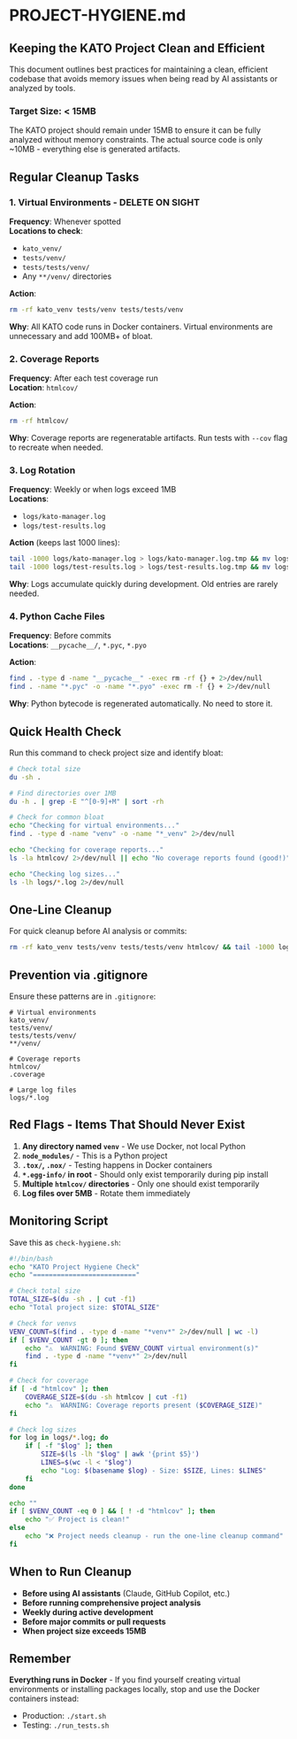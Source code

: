 # PROJECT-HYGIENE.md

## Keeping the KATO Project Clean and Efficient

This document outlines best practices for maintaining a clean, efficient codebase that avoids memory issues when being read by AI assistants or analyzed by tools.

### Target Size: < 15MB

The KATO project should remain under 15MB to ensure it can be fully analyzed without memory constraints. The actual source code is only ~10MB - everything else is generated artifacts.

## Regular Cleanup Tasks

### 1. Virtual Environments - DELETE ON SIGHT
**Frequency**: Whenever spotted  
**Locations to check**:
- `kato_venv/`
- `tests/venv/`
- `tests/tests/venv/`
- Any `**/venv/` directories

**Action**:
```bash
rm -rf kato_venv tests/venv tests/tests/venv
```

**Why**: All KATO code runs in Docker containers. Virtual environments are unnecessary and add 100MB+ of bloat.

### 2. Coverage Reports
**Frequency**: After each test coverage run  
**Location**: `htmlcov/`

**Action**:
```bash
rm -rf htmlcov/
```

**Why**: Coverage reports are regeneratable artifacts. Run tests with `--cov` flag to recreate when needed.

### 3. Log Rotation
**Frequency**: Weekly or when logs exceed 1MB  
**Locations**: 
- `logs/kato-manager.log`
- `logs/test-results.log`

**Action** (keeps last 1000 lines):
```bash
tail -1000 logs/kato-manager.log > logs/kato-manager.log.tmp && mv logs/kato-manager.log.tmp logs/kato-manager.log
tail -1000 logs/test-results.log > logs/test-results.log.tmp && mv logs/test-results.log.tmp logs/test-results.log
```

**Why**: Logs accumulate quickly during development. Old entries are rarely needed.

### 4. Python Cache Files
**Frequency**: Before commits  
**Locations**: `__pycache__/`, `*.pyc`, `*.pyo`

**Action**:
```bash
find . -type d -name "__pycache__" -exec rm -rf {} + 2>/dev/null
find . -name "*.pyc" -o -name "*.pyo" -exec rm -f {} + 2>/dev/null
```

**Why**: Python bytecode is regenerated automatically. No need to store it.

## Quick Health Check

Run this command to check project size and identify bloat:
```bash
# Check total size
du -sh .

# Find directories over 1MB
du -h . | grep -E "^[0-9]+M" | sort -rh

# Check for common bloat
echo "Checking for virtual environments..."
find . -type d -name "venv" -o -name "*_venv" 2>/dev/null

echo "Checking for coverage reports..."
ls -la htmlcov/ 2>/dev/null || echo "No coverage reports found (good!)"

echo "Checking log sizes..."
ls -lh logs/*.log 2>/dev/null
```

## One-Line Cleanup

For quick cleanup before AI analysis or commits:
```bash
rm -rf kato_venv tests/venv tests/tests/venv htmlcov/ && tail -1000 logs/kato-manager.log > logs/kato-manager.log.tmp && mv logs/kato-manager.log.tmp logs/kato-manager.log && tail -1000 logs/test-results.log > logs/test-results.log.tmp && mv logs/test-results.log.tmp logs/test-results.log
```

## Prevention via .gitignore

Ensure these patterns are in `.gitignore`:
```gitignore
# Virtual environments
kato_venv/
tests/venv/
tests/tests/venv/
**/venv/

# Coverage reports  
htmlcov/
.coverage

# Large log files
logs/*.log
```

## Red Flags - Items That Should Never Exist

1. **Any directory named `venv`** - We use Docker, not local Python
2. **`node_modules/`** - This is a Python project
3. **`.tox/`, `.nox/`** - Testing happens in Docker containers
4. **`*.egg-info/` in root** - Should only exist temporarily during pip install
5. **Multiple `htmlcov/` directories** - Only one should exist temporarily
6. **Log files over 5MB** - Rotate them immediately

## Monitoring Script

Save this as `check-hygiene.sh`:
```bash
#!/bin/bash
echo "KATO Project Hygiene Check"
echo "=========================="

# Check total size
TOTAL_SIZE=$(du -sh . | cut -f1)
echo "Total project size: $TOTAL_SIZE"

# Check for venvs
VENV_COUNT=$(find . -type d -name "*venv*" 2>/dev/null | wc -l)
if [ $VENV_COUNT -gt 0 ]; then
    echo "⚠️  WARNING: Found $VENV_COUNT virtual environment(s)"
    find . -type d -name "*venv*" 2>/dev/null
fi

# Check for coverage
if [ -d "htmlcov" ]; then
    COVERAGE_SIZE=$(du -sh htmlcov | cut -f1)
    echo "⚠️  WARNING: Coverage reports present ($COVERAGE_SIZE)"
fi

# Check log sizes
for log in logs/*.log; do
    if [ -f "$log" ]; then
        SIZE=$(ls -lh "$log" | awk '{print $5}')
        LINES=$(wc -l < "$log")
        echo "Log: $(basename $log) - Size: $SIZE, Lines: $LINES"
    fi
done

echo ""
if [ $VENV_COUNT -eq 0 ] && [ ! -d "htmlcov" ]; then
    echo "✅ Project is clean!"
else
    echo "❌ Project needs cleanup - run the one-line cleanup command"
fi
```

## When to Run Cleanup

- **Before using AI assistants** (Claude, GitHub Copilot, etc.)
- **Before running comprehensive project analysis**
- **Weekly during active development**
- **Before major commits or pull requests**
- **When project size exceeds 15MB**

## Remember

**Everything runs in Docker** - If you find yourself creating virtual environments or installing packages locally, stop and use the Docker containers instead:
- Production: `./start.sh`
- Testing: `./run_tests.sh`